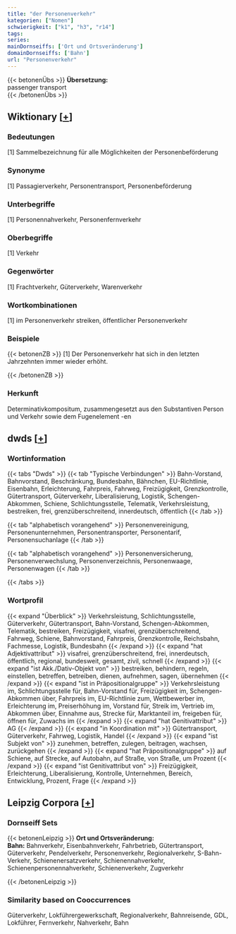 ```yaml
---
title: "der Personenverkehr"
kategorien: ["Nomen"]
schwierigkeit: ["k1", "h3", "r14"]
tags:
series:
mainDornseiffs: ['Ort und Ortsveränderung']
domainDornseiffs: ['Bahn']
url: "Personenverkehr"
---
```


{{< betonenÜbs >}}
**Übersetzung:**  
passenger transport  
{{< /betonenÜbs >}}

## Wiktionary [[+](https://de.wiktionary.org/wiki/Personenverkehr)]

### Bedeutungen
[1] Sammelbezeichnung für alle Möglichkeiten der Personenbeförderung  

### Synonyme
[1] Passagierverkehr, Personentransport, Personenbeförderung  

### Unterbegriffe
[1] Personennahverkehr, Personenfernverkehr  

### Oberbegriffe
[1] Verkehr  

### Gegenwörter
[1] Frachtverkehr, Güterverkehr, Warenverkehr  

### Wortkombinationen
[1] im Personenverkehr streiken, öffentlicher Personenverkehr  

### Beispiele
{{< betonenZB >}}
[1] Der Personenverkehr hat sich in den letzten Jahrzehnten immer wieder erhöht.  

{{< /betonenZB >}}
### Herkunft
Determinativkompositum, zusammengesetzt aus den Substantiven Person und Verkehr sowie dem Fugenelement -en  



## dwds [[+](https://www.dwds.de/wb/Personenverkehr)]

### Wortinformation
{{< tabs "Dwds" >}}
{{< tab "Typische Verbindungen" >}}
Bahn-Vorstand, Bahnvorstand, Beschränkung, Bundesbahn, Bähnchen, EU-Richtlinie, Eisenbahn, Erleichterung, Fahrpreis, Fahrweg, Freizügigkeit, Grenzkontrolle, Gütertransport, Güterverkehr, Liberalisierung, Logistik, Schengen-Abkommen, Schiene, Schlichtungsstelle, Telematik, Verkehrsleistung, bestreiken, frei, grenzüberschreitend, innerdeutsch, öffentlich
{{< /tab >}}

{{< tab "alphabetisch vorangehend" >}}
Personenvereinigung, Personenunternehmen, Personentransporter, Personentarif, Personensuchanlage
{{< /tab >}}

{{< tab "alphabetisch vorangehend" >}}
Personenversicherung, Personenverwechslung, Personenverzeichnis, Personenwaage, Personenwagen
{{< /tab >}}

{{< /tabs >}}

### Wortprofil
{{< expand "Überblick" >}} Verkehrsleistung, Schlichtungsstelle, Güterverkehr, Gütertransport, Bahn-Vorstand, Schengen-Abkommen, Telematik, bestreiken, Freizügigkeit, visafrei, grenzüberschreitend, Fahrweg, Schiene, Bahnvorstand, Fahrpreis, Grenzkontrolle, Reichsbahn, Fachmesse, Logistik, Bundesbahn {{< /expand >}}
{{< expand "hat Adjektivattribut" >}} visafrei, grenzüberschreitend, frei, innerdeutsch, öffentlich, regional, bundesweit, gesamt, zivil, schnell {{< /expand >}}
{{< expand "ist Akk./Dativ-Objekt von" >}} bestreiken, behindern, regeln, einstellen, betreffen, betreiben, dienen, aufnehmen, sagen, übernehmen {{< /expand >}}
{{< expand "ist in Präpositionalgruppe" >}} Verkehrsleistung im, Schlichtungsstelle für, Bahn-Vorstand für, Freizügigkeit im, Schengen-Abkommen über, Fahrpreis im, EU-Richtlinie zum, Wettbewerber im, Erleichterung im, Preiserhöhung im, Vorstand für, Streik im, Vertrieb im, Abkommen über, Einnahme aus, Strecke für, Marktanteil im, freigeben für, öffnen für, Zuwachs im {{< /expand >}}
{{< expand "hat Genitivattribut" >}} AG {{< /expand >}}
{{< expand "in Koordination mit" >}} Gütertransport, Güterverkehr, Fahrweg, Logistik, Handel {{< /expand >}}
{{< expand "ist Subjekt von" >}} zunehmen, betreffen, zulegen, beitragen, wachsen, zurückgehen {{< /expand >}}
{{< expand "hat Präpositionalgruppe" >}} auf Schiene, auf Strecke, auf Autobahn, auf Straße, von Straße, um Prozent {{< /expand >}}
{{< expand "ist Genitivattribut von" >}} Freizügigkeit, Erleichterung, Liberalisierung, Kontrolle, Unternehmen, Bereich, Entwicklung, Prozent, Frage {{< /expand >}}

## Leipzig Corpora [[+](https://corpora.uni-leipzig.de/en/res?word=Personenverkehr&corpusId=deu_newscrawl-public_2018)]

### Dornseiff Sets
{{< betonenLeipzig >}}
**Ort und Ortsveränderung:**  
**Bahn:** Bahnverkehr, Eisenbahnverkehr, Fahrbetrieb, Gütertransport, Güterverkehr, Pendelverkehr, Personenverkehr, Regionalverkehr, S-Bahn-Verkehr, Schienenersatzverkehr, Schienennahverkehr, Schienenpersonennahverkehr, Schienenverkehr, Zugverkehr  

{{< /betonenLeipzig >}}

### Similarity based on Cooccurrences
Güterverkehr, Lokführergewerkschaft, Regionalverkehr, Bahnreisende, GDL, Lokführer, Fernverkehr, Nahverkehr, Bahn

